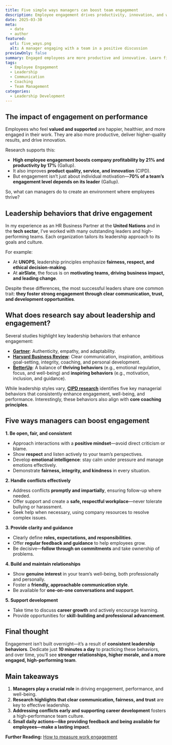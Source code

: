 ```yaml
---
title: Five simple ways managers can boost team engagement
description: Employee engagement drives productivity, innovation, and well-being. Discover five research-backed ways managers can foster a thriving workplace.
date: 2025-03-30
meta:
  - date
  - author
featured:
  url: five_ways.png
  alt: A manager engaging with a team in a positive discussion
previewOnly: false
summary: Engaged employees are more productive and innovative. Learn five simple ways managers can boost team engagement and performance.
tags:
  - Employee Engagement
  - Leadership
  - Communication
  - Coaching
  - Team Management
categories:
  - Leadership Development
---
```


## The impact of engagement on performance  

Employees who feel **valued and supported** are happier, healthier, and more engaged in their work. They are also more productive, deliver higher-quality results, and drive innovation.  

Research supports this:  
- **High employee engagement boosts company profitability by 21% and productivity by 17%** (Gallup).  
- It also improves **product quality, service, and innovation** (CIPD).  
- But engagement isn’t just about individual motivation—**70% of a team’s engagement level depends on its leader** (Gallup).  

So, what can managers do to create an environment where employees thrive?  

## Leadership behaviors that drive engagement  

In my experience as an HR Business Partner at the **United Nations** and in the **tech sector**, I’ve worked with many outstanding leaders and high-performing teams. Each organization tailors its leadership approach to its goals and culture.  

For example:  
- At **UNOPS**, leadership principles emphasize **fairness, respect, and ethical decision-making**.  
- At **airSlate**, the focus is on **motivating teams, driving business impact, and leading change**.  

Despite these differences, the most successful leaders share one common trait: **they foster strong engagement through clear communication, trust, and development opportunities**.  

## What does research say about leadership and engagement?  

Several studies highlight key leadership behaviors that enhance engagement:  
- [**Gartner**](https://www.gartner.com/en/articles/the-3-qualities-you-need-to-be-a-really-effective-leader): Authenticity, empathy, and adaptability.  
- [**Harvard Business Review**](https://hbr.org/2017/06/how-managers-drive-results-and-employee-engagement-at-the-same-time): Clear communication, inspiration, ambitious goal-setting, integrity, coaching, and personal development.  
- [**BetterUp**](https://www.betterup.com/blog/whole-person-model-to-build-inspiring-leaders-thriving-teams): A balance of **thriving behaviors** (e.g., emotional regulation, focus, and well-being) and **inspiring behaviors** (e.g., motivation, inclusion, and guidance).  

While leadership styles vary, [**CIPD research**](https://www.cipd.org/uk/knowledge/tools/line-manager-introduction-to-support-materials/) identifies five key managerial behaviors that consistently enhance engagement, well-being, and performance. Interestingly, these behaviors also align with **core coaching principles**.  

## Five ways managers can boost engagement  

**1. Be open, fair, and consistent**  
- Approach interactions with a **positive mindset**—avoid direct criticism or blame.  
- Show **respect** and listen actively to your team’s perspectives.  
- Develop **emotional intelligence**: stay calm under pressure and manage emotions effectively.  
- Demonstrate **fairness, integrity, and kindness** in every situation.  

**2. Handle conflicts effectively**  
- Address conflicts **promptly and impartially**, ensuring follow-up where needed.  
- Offer support and create a **safe, respectful workplace**—never tolerate bullying or harassment.  
- Seek help when necessary, using company resources to resolve complex issues.  

**3. Provide clarity and guidance**  
- Clearly define **roles, expectations, and responsibilities**.  
- Offer **regular feedback and guidance** to help employees grow.  
- Be decisive—**follow through on commitments** and take ownership of problems.  

**4. Build and maintain relationships** 
- Show **genuine interest** in your team’s well-being, both professionally and personally.  
- Foster a **friendly, approachable communication style**.  
- Be available for **one-on-one conversations and support**.  

**5. Support development**  
- Take time to discuss **career growth** and actively encourage learning.  
- Provide opportunities for **skill-building and professional advancement**.  

## Final thought  

Engagement isn’t built overnight—it’s a result of **consistent leadership behaviors**. Dedicate just **10 minutes a day** to practicing these behaviors, and over time, you’ll see **stronger relationships, higher morale, and a more engaged, high-performing team**.  

## Main takeaways  

1. **Managers play a crucial role** in driving engagement, performance, and well-being.  
2. **Research highlights that clear communication, fairness, and trust** are key to effective leadership.  
3. **Addressing conflicts early and supporting career development** fosters a high-performance team culture.  
4. **Small daily actions—like providing feedback and being available for employees—make a lasting impact**.  

**Further Reading:** [How to measure work engagement](https://gracefulhr.com/post/measuring-engagement/)

